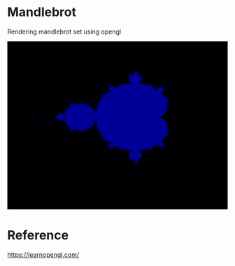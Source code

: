 # Mandlebrot
Rendering mandlebrot set using opengl

![Alt text](mandlebrot.png)

# Reference
https://learnopengl.com/
